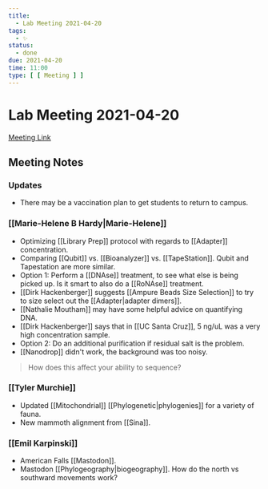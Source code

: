 ```yaml
---
title:
  - Lab Meeting 2021-04-20
tags:
  - ✨
status:
  - done
due: 2021-04-20
time: 11:00
type: [ [ Meeting ] ]
---
```


# Lab Meeting 2021-04-20

[Meeting Link](https://us02web.zoom.us/j/88558401013?pwd=QnBhN0lZSzNIYlcyeU1wOEZRMyt0dz09])

## Meeting Notes

### Updates
 
 - There may be a vaccination plan to get students to return to campus.

### [[Marie-Helene B Hardy|Marie-Helene]]

- Optimizing [[Library Prep]] protocol with regards to [[Adapter]] concentration.
- Comparing [[Qubit]] vs. [[Bioanalyzer]] vs. [[TapeStation]]. Qubit and Tapestation are more similar.
- Option 1: Perform a [[DNAse]] treatment, to see what else is being picked up. Is it smart to also do a [[RoNAse]] treatment.
- [[Dirk Hackenberger]] suggests [[Ampure Beads Size Selection]] to try to size select out the [[Adapter|adapter dimers]].
- [[Nathalie Moutham]] may have some helpful advice on quantifying DNA.
- [[Dirk Hackenberger]] says that in [[UC Santa Cruz]], 5 ng/uL was a very high concentration sample.
- Option 2: Do an additional purification if residual salt is the problem.
- [[Nanodrop]] didn't work, the background was too noisy. 


> How does this affect your ability to sequence?

### [[Tyler Murchie]]

- Updated [[Mitochondrial]] [[Phylogenetic|phylogenies]] for a variety of fauna.
- New mammoth alignment from [[Sina]].

### [[Emil Karpinski]]

- American Falls [[Mastodon]].
- Mastodon [[Phylogeography|biogeography]]. How do the north vs southward movements work?